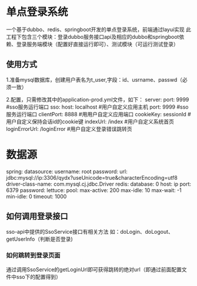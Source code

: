 # 单点登录系统
一个基于dubbo、redis、springboot开发的单点登录系统，前端通过layui实现
此工程下包含三个模块：登录dubbo服务接口api及相应的dubbo和springboot依赖、登录服务端模块（配置好直接运行即可）、测试模块（可运行测试登录）


## 使用方式
1.准备mysql数据库，创建用户表名为t_user,字段：id、usrname、passwd（必须一致）

2.配置，只需修改其中的application-prod.yml文件，如下：
server:
  port: 9999 #sso服务运行端口
sso:
  host: localhost #用户自定义应用主机
  port: 9999 #sso服务运行端口
  clientPort: 8888 #用用户自定义应用端口
  cookieKey: sessionId #用户自定义保持会话id的cookie键
  indexUrl: /index #用户自定义系统首页
  loginErrorUrl: /loginError #用户自定义登录错误跳转页
 # 数据源
spring:
  datasource:
    username: root
    password: 
    url: jdbc:mysql://ip:3306/qydx?useUnicode=true&characterEncoding=utf8
    driver-class-name: com.mysql.cj.jdbc.Driver
  redis:
    database: 0
    host: ip
    port: 6379
    password: 
    lettuce:
      pool:
        max-active: 200
        max-idle: 10
        max-wait: -1
        min-idle: 0
        timeout: 1000
  
  ## 如何调用登录接口
  sso-api中提供的SsoService接口有相关方法
  如：doLogin、doLogout、getUserInfo（判断是否登录)
  ### 如何跳转到登录页面
  通过调用SsoService的getLoginUrl即可获得跳转的绝对url（即通过前面配置文件中sso下的配置得到）
